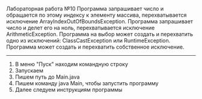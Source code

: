 Лабораторная работа №10
Программа запрашивает число и обращается по этому индексу к элементу массива, перехватывается исключение ArrayIndexOutOfBoundsException. Программа запрашивает число и делет его на ноль, перехватывается исключение ArithmeticException. Программа на выбор может создать и перехватить одно из исключений: ClassCastException или RuntimeException. Программа может создать и перехватить собственное исключение.
_______________________________________________________________________________________________________________________________________
1) В меню "Пуск" находим командную строку
2) Запускаем
3) Пишем путь до Main.java
4) Пишем команду java Main, чтобы запустить программу
5) Далее следуем инструкциям программы
